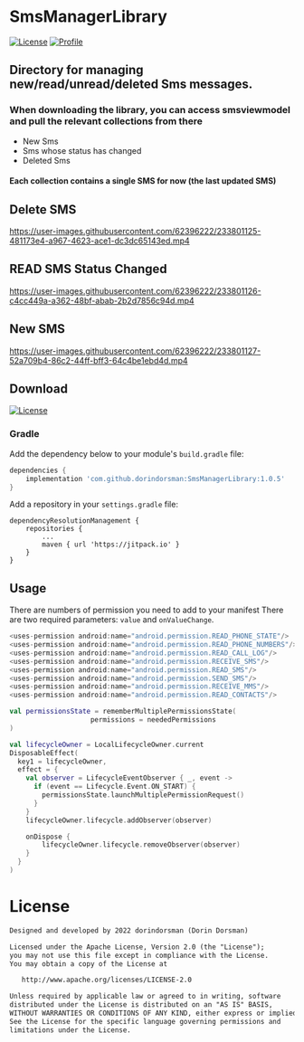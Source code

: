 # SmsManagerLibrary

<p align="left">
  <a href="https://jitpack.io/#dorindorsman/SmsManagerLibrary/1.0.5"><img alt="License" src="https://badgen.net/badge/Jitpack/1.0.5/orange?icon=github"/></a>
  <a href="https://github.com/dorindorsman"><img alt="Profile" src="https://badgen.net/badge/Github/dorindorsman/green?icon=github"/></a>
</p>

## Directory for managing new/read/unread/deleted Sms messages.

### When downloading the library, you can access smsviewmodel and pull the relevant collections from there
- New Sms
- Sms whose status has changed
- Deleted Sms

#### Each collection contains a single SMS for now (the last updated SMS)

## Delete SMS

https://user-images.githubusercontent.com/62396222/233801125-481173e4-a967-4623-ace1-dc3dc65143ed.mp4

## READ SMS Status Changed

https://user-images.githubusercontent.com/62396222/233801126-c4cc449a-a362-48bf-abab-2b2d7856c94d.mp4

## New SMS

https://user-images.githubusercontent.com/62396222/233801127-52a709b4-86c2-44ff-bff3-64c4be1ebd4d.mp4


## Download
<a href="https://jitpack.io/#dorindorsman/SmsManagerLibrary/1.0.5"><img alt="License" src="https://badgen.net/badge/Jitpack/1.0.5/orange?icon=github"/></a>

### Gradle

Add the dependency below to your module's `build.gradle` file:
```gradle
dependencies {
    implementation 'com.github.dorindorsman:SmsManagerLibrary:1.0.5'
}
```
Add a repository in your `settings.gradle` file:
```
dependencyResolutionManagement {
    repositories {
        ...
        maven { url 'https://jitpack.io' }
    }
}
```
## Usage
There are numbers of permission you need to add to your manifest 
There are two required parameters: `value` and `onValueChange`.

```kotlin
<uses-permission android:name="android.permission.READ_PHONE_STATE"/>
<uses-permission android:name="android.permission.READ_PHONE_NUMBERS"/>
<uses-permission android:name="android.permission.READ_CALL_LOG"/>
<uses-permission android:name="android.permission.RECEIVE_SMS"/>
<uses-permission android:name="android.permission.READ_SMS"/>
<uses-permission android:name="android.permission.SEND_SMS"/>
<uses-permission android:name="android.permission.RECEIVE_MMS"/>
<uses-permission android:name="android.permission.READ_CONTACTS"/>
```

```kotlin
val permissionsState = rememberMultiplePermissionsState(
                    permissions = neededPermissions
)

val lifecycleOwner = LocalLifecycleOwner.current
DisposableEffect(
  key1 = lifecycleOwner,
  effect = {
    val observer = LifecycleEventObserver { _, event ->
      if (event == Lifecycle.Event.ON_START) {
        permissionsState.launchMultiplePermissionRequest()
      }
    }
    lifecycleOwner.lifecycle.addObserver(observer)

    onDispose {
        lifecycleOwner.lifecycle.removeObserver(observer)
    }
  }
)
```

# License
```xml
Designed and developed by 2022 dorindorsman (Dorin Dorsman)

Licensed under the Apache License, Version 2.0 (the "License");
you may not use this file except in compliance with the License.
You may obtain a copy of the License at

   http://www.apache.org/licenses/LICENSE-2.0

Unless required by applicable law or agreed to in writing, software
distributed under the License is distributed on an "AS IS" BASIS,
WITHOUT WARRANTIES OR CONDITIONS OF ANY KIND, either express or implied.
See the License for the specific language governing permissions and
limitations under the License.
```

